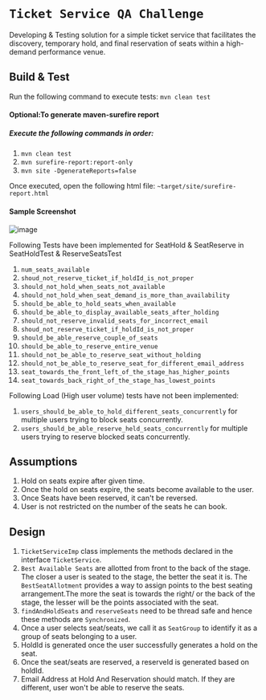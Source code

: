 `Ticket Service QA Challenge`
==
Developing & Testing solution for a simple ticket service that facilitates the discovery, temporary hold, and final reservation of seats within a high-demand
performance venue.  


## Build & Test

Run the following command to execute tests:
```mvn clean test```

#### Optional:To generate maven-surefire report
##### Execute the following commands in order:
1. ```mvn clean test```
2. ```mvn surefire-report:report-only```
3. ```mvn site -DgenerateReports=false```

Once executed, open the following html file:
```~target/site/surefire-report.html```
#### Sample Screenshot
![image](https://user-images.githubusercontent.com/8683732/42201220-d57897ca-7e64-11e8-8680-724486527152.png)

Following Tests have been implemented for SeatHold & SeatReserve in SeatHoldTest & ReserveSeatsTest
1. `num_seats_available`
2. `shoud_not_reserve_ticket_if_holdId_is_not_proper`
3. `should_not_hold_when_seats_not_available`
4. `should_not_hold_when_seat_demand_is_more_than_availability`
5. `should_be_able_to_hold_seats_when_available`
6. `should_be_able_to_display_available_seats_after_holding`
7. `should_not_reserve_invalid_seats_for_incorrect_email`
8. `shoud_not_reserve_ticket_if_holdId_is_not_proper`
9. `should_be_able_reserve_couple_of_seats`
10. `should_be_able_to_reserve_entire_venue`
11. `should_not_be_able_to_reserve_seat_without_holding`
12. `should_not_be_able_to_reserve_seat_for_different_email_address`
13. `seat_towards_the_front_left_of_the_stage_has_higher_points`
14. `seat_towards_back_right_of_the_stage_has_lowest_points`

Following Load (High user volume) tests have not been implemented:
1. `users_should_be_able_to_hold_different_seats_concurrently` for multiple users trying to block seats concurrently.
2. `users_should_be_able_reserve_held_seats_concurrently` for multiple users trying to reserve blocked seats concurrently.

## Assumptions

1. Hold on seats expire after given time.
2. Once the hold on seats expire, the seats become available to the user.
3. Once Seats have been reserved, it can't be reversed.
4. User is not restricted on the number of the seats he can book. 

## Design

1. ```TicketServiceImp``` class implements the methods declared in the interface `TicketService`.
2. `Best Available Seats` are allotted from front to the back of the stage. The closer a user is seated to the stage, the better the seat it is. The `BestSeatAllotment` provides a way to assign points to the best seating arrangement.The more the seat is towards the right/ or the back of the stage, the lesser will be the points associated with the seat.
3. ```findAndHoldSeats``` and ```reserveSeats``` need to be thread safe and hence these methods are `Synchronized`.
4. Once a user selects seat/seats, we call it as `SeatGroup` to identify it as a group of seats belonging to a user.
5. HoldId is generated once the user successfully generates a hold on the seat.
6. Once the seat/seats are reserved, a reserveId is generated based on holdId.
7. Email Address at Hold And Reservation should match. If they are different, user won't be able to reserve the seats.

